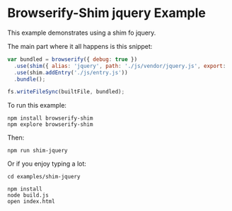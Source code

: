 # Browserify-Shim jquery Example

This example demonstrates using a shim fo jquery.

The main part where it all happens is this snippet:

```js
var bundled = browserify({ debug: true })
  .use(shim({ alias: 'jquery', path: './js/vendor/jquery.js', export: '$' }))
  .use(shim.addEntry('./js/entry.js'))
  .bundle();

fs.writeFileSync(builtFile, bundled);
```

To run this example:

    npm install browserify-shim
    npm explore browserify-shim

Then:

    npm run shim-jquery

Or if you enjoy typing a lot:

    cd examples/shim-jquery

    npm install
    node build.js
    open index.html
